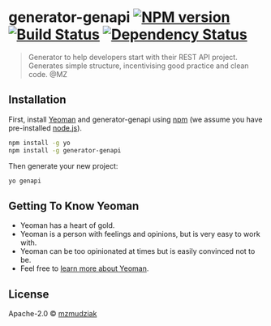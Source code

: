 # generator-genapi [![NPM version][npm-image]][npm-url] [![Build Status][travis-image]][travis-url] [![Dependency Status][daviddm-image]][daviddm-url]
> Generator to help developers start with their REST API project. Generates simple structure, incentivising good practice and clean code. @MZ

## Installation

First, install [Yeoman](http://yeoman.io) and generator-genapi using [npm](https://www.npmjs.com/) (we assume you have pre-installed [node.js](https://nodejs.org/)).

```bash
npm install -g yo
npm install -g generator-genapi
```

Then generate your new project:

```bash
yo genapi
```

## Getting To Know Yeoman

 * Yeoman has a heart of gold.
 * Yeoman is a person with feelings and opinions, but is very easy to work with.
 * Yeoman can be too opinionated at times but is easily convinced not to be.
 * Feel free to [learn more about Yeoman](http://yeoman.io/).

## License

Apache-2.0 © [mzmudziak]()


[npm-image]: https://badge.fury.io/js/generator-genapi.svg
[npm-url]: https://npmjs.org/package/generator-genapi
[travis-image]: https://travis-ci.org//generator-genapi.svg?branch=master
[travis-url]: https://travis-ci.org//generator-genapi
[daviddm-image]: https://david-dm.org//generator-genapi.svg?theme=shields.io
[daviddm-url]: https://david-dm.org//generator-genapi
